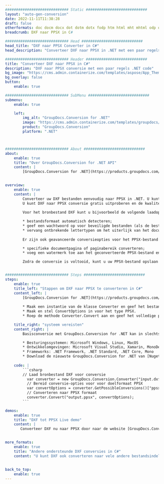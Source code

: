 ```yaml
---
############################# Static ############################
layout: "auto-gen-conversion"
date: 2022-11-11T11:38:28
draft: false
otherformats: doc docm docx dot dotm dotx fodp htm html mht mhtml odp odt otp pot potm potx pps ppsm ppsx ppt pptm pptx rtf
breadcrumb: DXF naar PPSX in C#

############################# Head ############################
head_title: "DXF naar PPSX Converter in C#"
head_description: "Converteer DXF naar PPSX in .NET met een paar regels code. Gebruik de GroupDocs Document Conversion API om meer dan 160 bestandsformaten te converteren."

############################# Header ############################
title: "Converteer DXF naar PPSX in C#"
description: "DXF naar PPSX conversie met een paar regels .NET code"
bg_image: "https://cms.admin.containerize.com/templates/aspose/App_Themes/V3/images/bg/header1.png"
bg_overlay: false
button:
    enable: true

############################# SubMenu ############################
submenu:
    enable: true

    left:
        img_alt: "GroupDocs.Conversion for .NET"
        image: "https://cms.admin.containerize.com/templates/groupdocs/images/product-logos/90x90-noborder/groupdocs-conversion-net.png"
        product: "GroupDocs.Conversion"
        platform: ".NET"



############################# About ############################
about:
    enable: true
    title: "Over GroupDocs.Conversion for .NET API"
    content: |
        [GroupDocs.Conversion for .NET](https://products.groupdocs.com/conversion/net/) kan worden gebruikt om Microsoft Word, Excel, PowerPoint, PDF, Visio en andere formaten te converteren. GroupDocs.Conversion is een standalone API die geschikt is voor back-end en interne systemen waar hoge prestaties vereist zijn. Het is niet afhankelijk van software zoals Microsoft of Open Office.
    

overview:
    enable: true
    content: |
        Converteer uw DXF bestanden eenvoudig naar PPSX in .NET. U kunt slechts een paar C# coderegels gebruiken op elk platform naar keuze, zoals - Windows, Linux, macOS.
        U kunt DXF naar PPSX conversie gratis uitproberen en de kwaliteit van de conversieresultaten evalueren. Naast eenvoudige scenario's voor bestandsconversie kunt u meer geavanceerde opties proberen voor het laden van het bronbestand DXF en voor het opslaan van het PPSX-uitvoerresultaat. 
        
        Voor het bronbestand DXF kunt u bijvoorbeeld de volgende laadopties gebruiken:

        * bestandsformaat automatisch detecteren;
        * geef een wachtwoord op voor beveiligde bestanden (als de bestandsindeling dit ondersteunt);
        * vervang ontbrekende lettertypen om het uiterlijk van het document te behouden.
        
        Er zijn ook geavanceerde conversieopties voor het PPSX-bestand:

        * specifieke documentpagina of paginabereik converteren;
        * voeg een watermerk toe aan het geconverteerde PPSX-bestand en nog veel meer.

        Zodra de conversie is voltooid, kunt u uw PPSX-bestand opslaan in het lokale bestandspad of in opslag van derden, zoals FTP, Amazon S3, Google Drive, Dropbox enz. Let op: om DXF naar {{ te converteren) TO}} er is geen extra software nodig, zoals MS Office, Open Office, Adobe Acrobat Reader enz.


############################# Steps ############################
steps:
    enable: true
    title_left: "Stappen om DXF naar PPSX te converteren in C#"
    content_left: |
        [GroupDocs.Conversion for .NET](https://products.groupdocs.com/conversion/net/) maakt het gemakkelijk voor ontwikkelaars om een ​​DXF bestand naar PPSX te converteren met een paar regels code.
        
        * Maak een instantie van de klasse Converter en geef het bestand DXF het volledige pad
        * Maak en stel ConvertOptions in voor het type PPSX.
        * Roep de methode Converter.Convert aan en geef het volledige pad en formaat (PPSX) door als parameter

    title_right: "systeem vereisten"
    content_right: |
        Basisconversie met GroupDocs.Conversion for .NET kan in slechts een paar eenvoudige stappen worden gedaan. Onze API's worden ondersteund op alle belangrijke platforms en besturingssystemen. Voordat u de onderstaande code uitvoert, moet u ervoor zorgen dat de volgende vereisten op uw systeem zijn geïnstalleerd.

        * Besturingssystemen: Microsoft Windows, Linux, MacOS
        * Ontwikkelomgevingen: Microsoft Visual Studio, Xamarin, MonoDevelop
        * Frameworks: .NET Framework, .NET Standard, .NET Core, Mono
        * Download de nieuwste GroupDocs.Conversion for .NET van [Nuget](https://www.nuget.org/packages/groupdocs.conversion)
         
    code: |
        ```csharp    
        // Laad bronbestand DXF voor conversie
          var converter = new GroupDocs.Conversion.Converter("input.dxf");
          // Bereid conversie-opties voor voor doelformaat PPSX
          var convertOptions = converter.GetPossibleConversions()["ppsx"].ConvertOptions;
          // Converteren naar PPSX formaat
          converter.Convert("output.ppsx", convertOptions);
        ```

demos:
    enable: true
    title: "DXF tot PPSX Live demo"
    content: |
       Converteer DXF nu naar PPSX door naar de website [GroupDocs.Conversion App](https://products.groupdocs.app/conversion/family) te gaan. Online demo heeft de volgende voordelen:
          

more_formats:
    enable: true
    title: "Andere ondersteunde DXF conversies in C#"
    content: "U kunt DXF ook converteren naar vele andere bestandsindelingen. Zie de lijst hieronder."
       
       
back_to_top:
    enable: true
---
```

